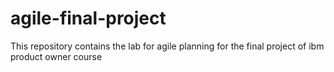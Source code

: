 # agile-final-project
This repository contains the lab for agile planning for the final project of ibm product owner course
